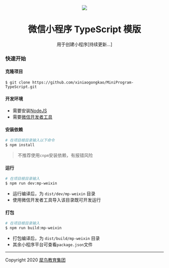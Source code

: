 <div align="center"><img src="https://i.loli.net/2020/09/09/Qo95yIfD2jAnYWi.png"/></div>
<h1 align="center">微信小程序 TypeScript 模版</h1>
<div align="center">用于创建小程序[持续更新...]</div>

### 快速开始

#### 克隆项目
```
$ git clone https://github.com/xiniaogongkao/MiniProgram-TypeScript.git
```

#### 开发环境
- 需要安装[NodeJS](https://nodejs.org/en/)
- 需要[微信开发者工具](https://developers.weixin.qq.com/miniprogram/dev/devtools/devtools.html)

#### 安装依赖
```bash
# 在项目根目录输入以下命令
$ npm install
```
> 不推荐使用`cnpm`安装依赖，有报错风险

#### 运行
```bash
# 在项目根目录输入
$ npm run dev:mp-weixin
```
- 运行编译后，为 `dist/dev/mp-weixin` 目录
- 使用微信开发者工具导入该目录既可开发运行

#### 打包
```bash
# 在项目根目录输入
$ npm run build:mp-weixin
```
- 打包编译后，为 `dist/build/mp-weixin` 目录
- 其余小程序平台可查看`package.json`文件

---

Copyright 2020 [犀鸟教育集团](https://www.xiniaogongkao.com/)
